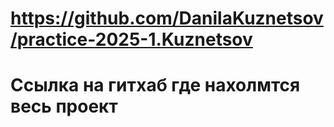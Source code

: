 # https://github.com/DanilaKuznetsov/practice-2025-1.Kuznetsov
# Cсылка на гитхаб где нахолмтся весь проект
